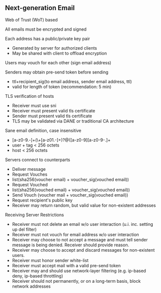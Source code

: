 Next-generation Email
---------------------

Web of Trust (WoT) based

All emails must be encrypted and signed

Each address has a public/private key pair
* Generated by server for authorized clients
* May be shared with client to offload encryption


Users may vouch for each other (sign email address)

Senders may obtain pre-send token before sending
* ttl+recipient_sig(to email address, sender email address, ttl)
* valid for length of token (recommendation: 5 min)

TLS verification of hosts
* Receiver must use sni
* Receiver must present valid tls certificate
* Sender must present valid tls certificate
* TLS may be validated via DANE or traditional CA architecture

Sane email definition, case insensitive 
* <?user>[a-z0-9.-]+(<?tag>\+[a-z01.-]+)?@(<?host>[a-z0-9][a-z0-9-.]+
* user + tag < 256 octets
* host < 256 octets

Servers connect to counterparts
* Deliver message
* Request Vouches
 * list(sha256(voucher email) + voucher_sig(vouched email))
* Request Vouched
 * list(sha256(vouched email) + voucher_sig(vouched email))
* Send Vouch (voucher mail + voucher_sig(vouched email))
* Request recipient's public key
 * Receiver may return random, but valid value for non-existent addresses

Receiving Server Restrictions
* Receiver must not delete an email w/o user interaction (u.i. inc. setting up del filter)
* Receiver must not vouch for email address w/o user interaction
* Receiver may choose to not accept a message and must tell sender message is being denied. Receiver should provide reason.
* Receiver may choose to accept and discard messages for non-existent users.
* Receiver must honor sender white-list
* Receiver must accept mail with a valid pre-send token
* Receiver may and should use network-layer filtering (e.g. ip-based deny, ip-based throttling)
 * Receiver should not permanently, or on a long-term basis,  block network addresses

